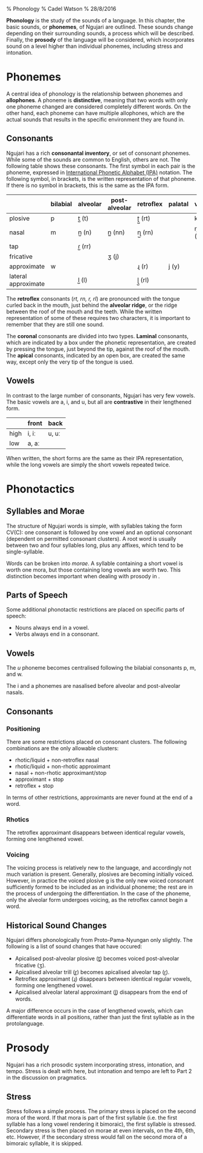 % Phonology
% Cadel Watson
% 28/8/2016

**Phonology** is the study of the sounds of a language. In this chapter, the
basic sounds, or **phonemes**, of Ngujari are outlined. These sounds change
depending on their surrounding sounds, a process which will be described.
Finally, the **prosody** of the language will be considered, which incorporates
sound on a level higher than individual phonemes, including stress and
intonation.

# Phonemes

A central idea of phonology is the relationship between phonemes and
**allophones**. A phoneme is **distinctive**, meaning that two words with only
one phoneme changed are considered completely different words. On the other
hand, each phoneme can have multiple allophones, which are the actual sounds
that results in the specific environment they are found in.

## Consonants

Ngujari has a rich **consonantal inventory**, or set of consonant phonemes.
While some of the sounds are common to English, others are not. The following
table shows these consonants. The first symbol in each pair is the phoneme,
expressed in [International Phonetic Alphabet
(IPA)](https://en.wikipedia.org/wiki/International_Phonetic_Alphabet) notation.
The following symbol, in brackets, is the written representation of that
phoneme. If there is no symbol in brackets, this is the same as the IPA form.

|                     | bilabial | alveolar | post-alveolar | retroflex | palatal | velar  |
|---------------------|----------|----------|---------------|-----------|---------|--------|
| plosive             | p        | t̺ (t)    |               | ʈ̺ (rt)    |         | k, g   |
| nasal               | m        | n̺ (n)    | n̻ (nn)        | ɳ̺ (rn)    |         | ŋ (ng) |
| tap                 |          | ɾ̺ (rr)   |               |           |         |        |
| fricative           |          |          | ʒ (j)         |           |         |        |
| approximate         | w        |          |               | ɻ (r)     | j (y)   |        |
| lateral approximate |          | l̺ (l)    |               | ɭ̺ (rl)    |         |        |

The **retroflex** consonants (*rt, rn, r, rl*) are pronounced with the tongue
curled back in the mouth, just behind the **alveolar ridge**, or the ridge
between the roof of the mouth and the teeth. While the written representation of
some of these requires two characters, it is important to remember that they are
still one sound.

The **coronal** consonants are divided into two types. **Laminal** consonants,
which are indicated by a box under the phonetic representation, are created by
pressing the tongue, just beyond the tip, against the roof of the mouth. The
**apical** consonants, indicated by an open box, are created the same way,
except only the very tip of the tongue is used.

## Vowels

In contrast to the large number of consonants, Ngujari has very few vowels. The
basic vowels are a, i, and u, but all are **contrastive** in their lengthened
form.

|      | front | back  |
|------|-------|-------|
| high | i, iː | u, uː |
| low  | a, aː |       |

When written, the short forms are the same as their IPA representation, while the long vowels are simply the short vowels repeated twice.

# Phonotactics

## Syllables and Morae

The structure of Ngujari words is simple, with syllables taking the form CV(C):
one consonant is followed by one vowel and an optional consonant (dependent on
permitted consonant clusters). A root word is usually between two and four
syllables long, plus any affixes, which tend to be single-syllable.

Words can be broken into *morae*. A syllable containing a short vowel is worth
one mora, but those containing long vowels are worth two. This distinction
becomes important when dealing with prosody in .

## Parts of Speech

Some additional phonotactic restrictions are placed on specific parts of speech:

-   Nouns always end in a vowel.
-   Verbs always end in a consonant.

## Vowels

The *u* phoneme becomes centralised following the bilabial consonants p, m, and
w.

The i and a phonemes are nasalised before alveolar and post-alveolar nasals.

## Consonants

### Positioning

There are some restrictions placed on consonant clusters. The following
combinations are the only allowable clusters:

-   rhotic/liquid + non-retroflex nasal
-   rhotic/liquid + non-rhotic approximant
-   nasal + non-rhotic approximant/stop
-   approximant + stop
-   retroflex + stop

In terms of other restrictions, approximants are never found at the end of a
word.

### Rhotics

The retroflex approximant disappears between identical regular vowels, forming
one lengthened vowel.

### Voicing

The voicing process is relatively new to the language, and accordingly not much
variation is present. Generally, plosives are becoming initially voiced.
However, in practice the voiced plosive g is the only new voiced consonant
sufficiently formed to be included as an individual phoneme; the rest are in the
process of undergoing the differentiation. In the case of the phoneme, only the
alveolar form undergoes voicing, as the retroflex cannot begin a word.

## Historical Sound Changes

Ngujari differs phonologically from Proto-Pama-Nyungan only slightly. The
following is a list of sound changes that have occured:

-   Apicalised post-alveolar plosive (t̻) becomes voiced post-alveolar
    fricative (ʒ).
-   Apicalised alveolar trill (r̻) becomes apicalised alveolar tap (ɾ̺).
-   Retroflex approximant (ɻ) disappears between identical regular
    vowels, forming one lengthened vowel.
-   Apicalised alveolar lateral approximant (l̻) disappears from the end
    of words.

A major difference occurs in the case of lengthened vowels, which can
differentiate words in all positions, rather than just the first syllable as in
the protolanguage.

# Prosody

Ngujari has a rich prosodic system incorporating stress, intonation, and tempo.
Stress is dealt with here, but intonation and tempo are left to Part 2 in the
discussion on pragmatics.

## Stress

Stress follows a simple process. The primary stress is placed on the second mora
of the word. If that mora is part of the first syllable (i.e. the first syllable
has a long vowel rendering it bimoraic), the first syllable is stressed.
Secondary stress is then placed on morae at even intervals, on the 4th, 6th,
etc. However, if the secondary stress would fall on the second mora of a
bimoraic syllable, it is skipped.